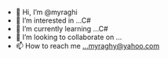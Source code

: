 - 👋 Hi, I’m @myraghi
- 👀 I’m interested in ...C#
- 🌱 I’m currently learning ...C#
- 💞️ I’m looking to collaborate on ...
- 📫 How to reach me ...myraghy@yahoo.com

<!---
myraghi/myraghi is a ✨ special ✨ repository because its `README.md` (this file) appears on your GitHub profile.
You can click the Preview link to take a look at your changes.
--->
